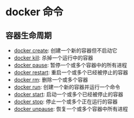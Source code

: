 # docker 命令

## 容器生命周期

- [docker create](./容器生命周期/create.md): 创建一个新的容器但不启动它
- [docker kill](./容器生命周期/kill.md): 杀掉一个运行中的容器
- [docker pause](./容器生命周期/pause.md): 暂停一个或多个容器中的所有进程
- [docker restart](./容器生命周期/restart.md): 重启一个或多个已经被停止的容器
- [docker rm](./容器生命周期/rm.md):
  删除一个或多个容器
- [docker run](./容器生命周期/run.md): 创建一个新的容器并运行一个命令
- [docker start](./容器生命周期/start.md): 启动一个或多个已经被停止的容器
- [docker stop](./容器生命周期/stop.md): 停止一个或多个正在运行的容器
- [docker unpause](./容器生命周期/unpause.md): 恢复一个或多个容器中所有进程
